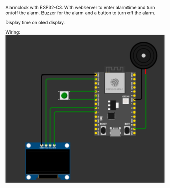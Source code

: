 Alarmclock with ESP32-C3. With webserver to enter alarmtime and turn on/off the alarm. Buzzer for the alarm and a button to turn off the alarm.

Display time on oled display.

Wiring:  
![wiring](./Schermafbeelding%202024-07-07%20om%2010.45.36.png)
